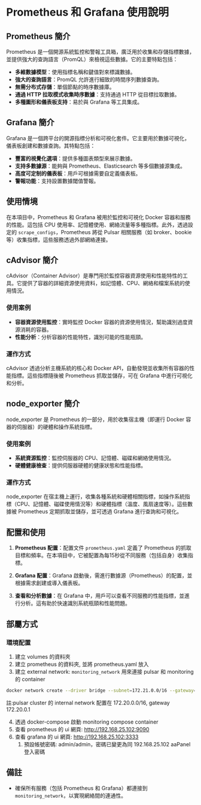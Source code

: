# Prometheus 和 Grafana 使用說明

## Prometheus 簡介

Prometheus 是一個開源系統監控和警報工具箱，廣泛用於收集和存儲指標數據，並提供強大的查詢語言（PromQL）來檢視這些數據。它的主要特點包括：

- **多維數據模型**：使用指標名稱和鍵值對來標識數據。
- **強大的查詢語言**：PromQL 允許進行細致的時間序列數據查詢。
- **無需分布式存儲**：單個節點的時序數據庫。
- **通過 HTTP 拉取模式收集時序數據**：支持通過 HTTP 從目標拉取數據。
- **多種圖形和儀表板支持**：易於與 Grafana 等工具集成。

## Grafana 簡介

Grafana 是一個跨平台的開源指標分析和可視化套件。它主要用於數據可視化，儀表板創建和數據查詢。其特點包括：

- **豐富的視覺化選項**：提供多種圖表類型來展示數據。
- **支持多數據源**：能夠與 Prometheus、Elasticsearch 等多個數據源集成。
- **高度可定制的儀表板**：用戶可根據需要自定義儀表板。
- **警報功能**：支持設置數據閾值警報。

## 使用情境

在本項目中，Prometheus 和 Grafana 被用於監控和可視化 Docker 容器和服務的性能。這包括 CPU 使用率、記憶體使用、網絡流量等多種指標。此外，透過設定的 `scrape_configs`，Prometheus 將從 Pulsar 相關服務（如 broker、bookie 等）收集指標，這些服務透過外部網絡連接。


## cAdvisor 簡介

cAdvisor（Container Advisor）是專門用於監控容器資源使用和性能特性的工具。它提供了容器的詳細資源使用資料，如記憶體、CPU、網絡和檔案系統的使用情況。

### 使用案例
- **容器資源使用監控**：實時監控 Docker 容器的資源使用情況，幫助識別過度資源消耗的容器。
- **性能分析**：分析容器的性能特性，識別可能的性能瓶頸。

### 運作方式
cAdvisor 透過分析主機系統的核心和 Docker API，自動發現並收集所有容器的性能指標。這些指標隨後被 Prometheus 抓取並儲存，可在 Grafana 中進行可視化和分析。

## node_exporter 簡介

node_exporter 是 Prometheus 的一部分，用於收集宿主機（即運行 Docker 容器的伺服器）的硬體和操作系統指標。

### 使用案例
- **系統資源監控**：監控伺服器的 CPU、記憶體、磁碟和網絡使用情況。
- **硬體健康檢查**：提供伺服器硬體的健康狀態和性能指標。

### 運作方式
node_exporter 在宿主機上運行，收集各種系統和硬體相關指標，如操作系統指標（CPU、記憶體、磁碟使用情況等）和硬體指標（溫度、風扇速度等）。這些數據被 Prometheus 定期抓取並儲存，並可透過 Grafana 進行查詢和可視化。


## 配置和使用

1. **Prometheus 配置**：配置文件 `prometheus.yaml` 定義了 Prometheus 的抓取目標和頻率。在本項目中，它被配置為每15秒從不同服務（包括自身）收集指標。

2. **Grafana 配置**：Grafana 啟動後，需進行數據源（Prometheus）的配置，並根據需求創建或導入儀表板。

3. **查看和分析數據**：在 Grafana 中，用戶可以查看不同服務的性能指標，並進行分析。這有助於快速識別系統瓶頸和性能問題。

## 部屬方式

### 環境配置
1. 建立 volumes 的資料夾
2. 建立 prometheus 的資料夾, 並將 prometheus.yaml 放入
3. 建立 external network: `monitoring_network`
用來連接 pulsar 和 monitoring 的 container
```bash
docker network create --driver bridge --subnet=172.21.0.0/16 --gateway=172.21.0.1 monitoring_network
```
註:pulsar cluster 的 internal network 配置在 172.20.0.0/16, gateway 172.20.0.1

4. 透過 docker-compose 啟動 monitoring compose container
5. 查看 prometheus 的 ui 網頁: http://192.168.25.102:9090
6. 查看 grafana 的 ui 網頁: http://192.168.25.102:3333
   1. 預設帳號密碼: admin/admin，密碼已變更為同 192.168.25.102 aaPanel 登入密碼

## 備註
- 確保所有服務（包括 Prometheus 和 Grafana）都連接到 `monitoring_network`，以實現網絡間的連通性。
